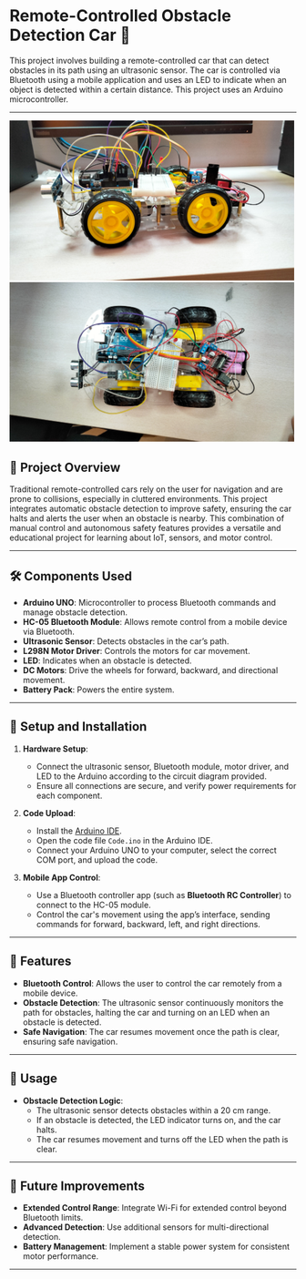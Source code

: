 # Remote-Controlled Obstacle Detection Car 🚗

This project involves building a remote-controlled car that can detect obstacles in its path using an ultrasonic sensor. The car is controlled via Bluetooth using a mobile application and uses an LED to indicate when an object is detected within a certain distance. This project uses an Arduino microcontroller.

---

<p float="left">
   <img src="https://github.com/YajneshKumar2004/IoT-Project/blob/main/image-1.jpg" width="500"/>
   <be>
   <img src="https://github.com/YajneshKumar2004/IoT-Project/blob/main/image-2.jpg" width="500"/>  
</p>

## 📜 Project Overview

Traditional remote-controlled cars rely on the user for navigation and are prone to collisions, especially in cluttered environments. This project integrates automatic obstacle detection to improve safety, ensuring the car halts and alerts the user when an obstacle is nearby. This combination of manual control and autonomous safety features provides a versatile and educational project for learning about IoT, sensors, and motor control.

---

## 🛠 Components Used

- **Arduino UNO**: Microcontroller to process Bluetooth commands and manage obstacle detection.
- **HC-05 Bluetooth Module**: Allows remote control from a mobile device via Bluetooth.
- **Ultrasonic Sensor**: Detects obstacles in the car’s path.
- **L298N Motor Driver**: Controls the motors for car movement.
- **LED**: Indicates when an obstacle is detected.
- **DC Motors**: Drive the wheels for forward, backward, and directional movement.
- **Battery Pack**: Powers the entire system.

---

## 🔧 Setup and Installation

1. **Hardware Setup**:
   - Connect the ultrasonic sensor, Bluetooth module, motor driver, and LED to the Arduino according to the circuit diagram provided.
   - Ensure all connections are secure, and verify power requirements for each component.

2. **Code Upload**:
   - Install the [Arduino IDE](https://www.arduino.cc/en/software).
   - Open the code file `Code.ino` in the Arduino IDE.
   - Connect your Arduino UNO to your computer, select the correct COM port, and upload the code.

3. **Mobile App Control**:
   - Use a Bluetooth controller app (such as **Bluetooth RC Controller**) to connect to the HC-05 module.
   - Control the car's movement using the app’s interface, sending commands for forward, backward, left, and right directions.

---

## 🚀 Features

- **Bluetooth Control**: Allows the user to control the car remotely from a mobile device.
- **Obstacle Detection**: The ultrasonic sensor continuously monitors the path for obstacles, halting the car and turning on an LED when an obstacle is detected.
- **Safe Navigation**: The car resumes movement once the path is clear, ensuring safe navigation.

---

## 📝 Usage

- **Obstacle Detection Logic**:
  - The ultrasonic sensor detects obstacles within a 20 cm range.
  - If an obstacle is detected, the LED indicator turns on, and the car halts.
  - The car resumes movement and turns off the LED when the path is clear.

---

## 📌 Future Improvements

- **Extended Control Range**: Integrate Wi-Fi for extended control beyond Bluetooth limits.
- **Advanced Detection**: Use additional sensors for multi-directional detection.
- **Battery Management**: Implement a stable power system for consistent motor performance.

---



